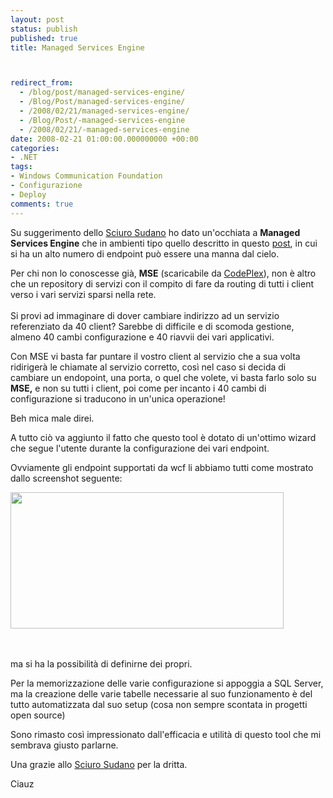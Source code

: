 ```yaml
---
layout: post
status: publish
published: true
title: Managed Services Engine



redirect_from: 
  - /blog/post/managed-services-engine/
  - /Blog/Post/managed-services-engine/
  - /2008/02/21/managed-services-engine/
  - /Blog/Post/-managed-services-engine
  - /2008/02/21/-managed-services-engine
date: 2008-02-21 01:00:00.000000000 +00:00
categories:
- .NET
tags:
- Windows Communication Foundation
- Configurazione
- Deploy
comments: true
---
```

<p><span>Su suggerimento dello <a onclick="function onclick(event) { function onclick(event) { blankUrl(this.href); return false; } }" href="http://blogs.ugidotnet.org/janky">Sciuro Sudano</a> ho dato un'occhiata a <strong>Managed Services Engine</strong> che in ambienti tipo quello descritto in questo <a onclick="function onclick(event) { function onclick(event) { blankUrl(this.href); return false; } }" href="http://blogs.aspitalia.com/imperugo/post2229/bello-lavori.aspx">post</a>, in cui si ha un alto numero di endpoint pu&ograve; essere una manna dal cielo. </span></p>
<p>Per chi non lo conoscesse gi&agrave;, <strong>MSE</strong> (scaricabile da <a onclick="function onclick(event) { function onclick(event) { blankUrl(this.href); return false; } }" href="http://www.codeplex.com/servicesengine">CodePlex</a>), non &egrave; altro che un repository di servizi con il compito di fare da routing di tutti i client verso i vari servizi sparsi nella rete. <br />
<br />
Si provi ad immaginare di dover cambiare indirizzo ad un servizio referenziato da 40 client? Sarebbe di difficile e di scomoda gestione, almeno 40 cambi configurazione e 40 riavvii dei vari applicativi.</p>
<p>Con MSE vi basta far puntare il vostro client al servizio che a sua volta ridiriger&agrave; le chiamate al servizio corretto, cos&igrave; nel caso si decida di cambiare un endopoint, una porta, o quel che volete, vi basta farlo solo su <strong>MSE,</strong> e non su tutti i client, poi come per incanto i 40 cambi di configurazione si traducono in un'unica operazione!</p>
<p>Beh mica male direi.</p>
<p>A tutto ci&ograve; va aggiunto il fatto che questo tool &egrave; dotato di un'ottimo wizard che segue l'utente durante la configurazione dei vari endpoint.</p>
<p>Ovviamente gli endpoint supportati da wcf li abbiamo tutti come mostrato dallo screenshot seguente:</p>
<p><img width="437" height="218" alt="" src="/content/Uploaded/image/image_thumb.png" /><span class="Apple-style-span" style="color: rgb(0, 0, 238); text-decoration: underline;"><br />
</span></p>
<p>&nbsp;</p>
<p>ma si ha la possibilit&agrave; di definirne dei propri.</p>
<p>Per la memorizzazione delle varie configurazione si appoggia a SQL Server, ma la creazione delle varie tabelle necessarie al suo funzionamento &egrave; del tutto automatizzata dal suo setup (cosa non sempre scontata in progetti open source)</p>
<p>Sono rimasto cos&igrave; impressionato dall'efficacia e utilit&agrave; di questo tool che mi sembrava giusto parlarne.</p>
<p>Una grazie allo <a onclick="function onclick(event) { function onclick(event) { blankUrl(this.href); return false; } }" href="http://blogs.ugidotnet.org/janky">Sciuro Sudano</a> per la dritta.</p>
<p>Ciauz</p>
<p>&nbsp;</p>
